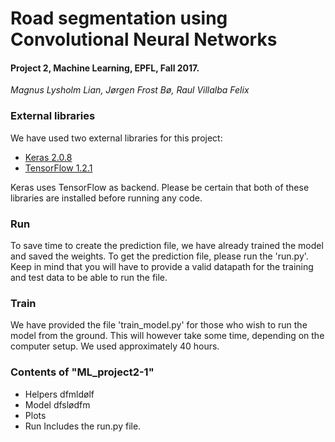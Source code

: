 # Road segmentation using Convolutional Neural Networks
#### Project 2, Machine Learning, EPFL, Fall 2017.

*Magnus Lysholm Lian, Jørgen Frost Bø, Raul Villalba Felix*



### External libraries

We have used two external libraries for this project:

- [Keras 2.0.8](https://keras.io/#installation)
- [TensorFlow 1.2.1](https://www.tensorflow.org/install/)

Keras uses TensorFlow as backend. Please be certain that both of these libraries are installed before running any code.

### Run

To save time to create the prediction file, we have already trained the model and saved the weights.
To get the prediction file, please run the 'run.py'.
Keep in mind that you will have to provide a valid datapath for the training and test data to be able to run the file.

### Train

We have provided the file 'train_model.py' for those who wish to run the model from the ground.
This will however take some time, depending on the computer setup. We used approximately 40 hours.

### Contents of "ML_project2-1"

- Helpers
  dfmldølf
- Model
  dfslødfm
- Plots
- Run
    Includes the run.py file.
